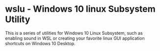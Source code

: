 # wslu - Windows 10 linux Subsystem Utility
This is a series of utilities for Windows 10 Linux Subsystem, such as enabling sound in WSL or  creating your favorite linux GUI application shortcuts on Windows 10 Desktop. 
